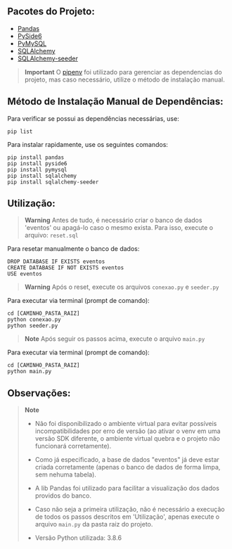 ## Pacotes do Projeto:
- [Pandas](https://pypi.org/project/pandas/)
- [PySide6](https://pypi.org/project/PySide6/)
- [PyMySQL](https://pypi.org/project/pymysql/) 
- [SQLAlchemy](https://pypi.org/project/SQLAlchemy/)
- [SQLAlchemy-seeder](https://sqlalchemy-seeder.readthedocs.io/en/latest/) 

> **Important**
> O [pipenv](https://pypi.org/project/pipenv/) foi utilizado para gerenciar as dependencias do projeto, mas caso necessário, utilize o método de instalação manual.

## Método de Instalação Manual de Dependências:

Para verificar se possui as dependências necessárias, use:
```
pip list
```

Para instalar rapidamente, use os seguintes comandos:
```
pip install pandas
pip install pyside6
pip install pymysql 
pip install sqlalchemy
pip install sqlalchemy-seeder
```

## Utilização:

> **Warning**
> Antes de tudo, é necessário criar o banco de dados 'eventos' ou apagá-lo caso o mesmo exista. Para isso, execute o arquivo: `reset.sql`
 
Para resetar manualmente o banco de dados:

```
DROP DATABASE IF EXISTS eventos
CREATE DATABASE IF NOT EXISTS eventos
USE eventos
```

> **Warning**
> Após o reset, execute os arquivos `conexao.py` e `seeder.py`

Para executar via terminal (prompt de comando):

```
cd [CAMINHO_PASTA_RAIZ]
python conexao.py
python seeder.py
```

> **Note**
> Após seguir os passos acima, execute o arquivo `main.py`

Para executar via terminal (prompt de comando):

```
cd [CAMINHO_PASTA_RAIZ]
python main.py
```


## Observações:

> **Note**
> - Não foi disponibilizado o ambiente virtual para evitar possíveis incompatibilidades por erro de versão (ao ativar o venv em uma versão SDK diferente, o ambiente virtual quebra e o projeto não funcionará corretamente).
>
> - Como já especificado, a base de dados "eventos" já deve estar criada corretamente (apenas o banco de dados de forma limpa, sem nehuma tabela).
> 
> - A lib Pandas foi utilizado para facilitar a visualização dos dados providos do banco.
>
> - Caso não seja a primeira utilização, não é necessário a execução de todos os passos descritos em 'Utilização', apenas execute o arquivo `main.py` da pasta raiz do projeto.
> 
> - Versão Python utilizada: 3.8.6
